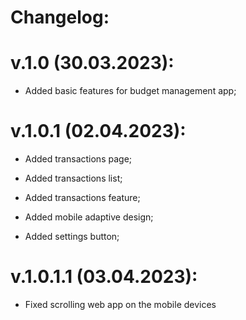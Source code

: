 # Changelog:

# v.1.0 (30.03.2023):

- Added basic features for budget management app;

# v.1.0.1 (02.04.2023):

- Added transactions page;
- Added transactions list;
- Added transactions feature;

- Added mobile adaptive design;
- Added settings button;

# v.1.0.1.1 (03.04.2023):

- Fixed scrolling web app on the mobile devices
